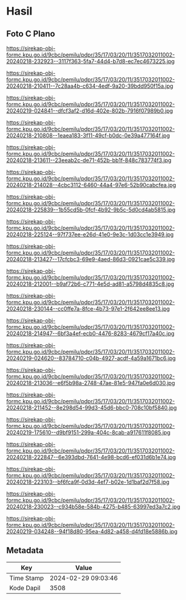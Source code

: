 # Hasil

## Foto C Plano

https://sirekap-obj-formc.kpu.go.id/9cbc/pemilu/pdpr/35/17/03/20/11/3517032011002-20240218-232923--3117f363-5fa7-44d4-b7d8-ec7ec4673225.jpg

https://sirekap-obj-formc.kpu.go.id/9cbc/pemilu/pdpr/35/17/03/20/11/3517032011002-20240218-210411--7c28aa4b-c634-4edf-9a20-39bdd950f15a.jpg

https://sirekap-obj-formc.kpu.go.id/9cbc/pemilu/pdpr/35/17/03/20/11/3517032011002-20240219-024841--dfcf3af2-d16d-402e-802b-7916f07989b0.jpg

https://sirekap-obj-formc.kpu.go.id/9cbc/pemilu/pdpr/35/17/03/20/11/3517032011002-20240218-210808--1eaea183-3f11-49cf-b0dc-0e39a477164f.jpg

https://sirekap-obj-formc.kpu.go.id/9cbc/pemilu/pdpr/35/17/03/20/11/3517032011002-20240218-213611--23eeab2c-de71-452b-bb1f-848c783774f3.jpg

https://sirekap-obj-formc.kpu.go.id/9cbc/pemilu/pdpr/35/17/03/20/11/3517032011002-20240218-214028--4cbc3112-6460-44a4-97e6-52b90cabcfea.jpg

https://sirekap-obj-formc.kpu.go.id/9cbc/pemilu/pdpr/35/17/03/20/11/3517032011002-20240218-225839--1b55cd5b-0fcf-4b92-9b5c-5d0cd4ab5815.jpg

https://sirekap-obj-formc.kpu.go.id/9cbc/pemilu/pdpr/35/17/03/20/11/3517032011002-20240218-225124--97f737ee-e26d-41e0-9e3c-1d03cc1e3949.jpg

https://sirekap-obj-formc.kpu.go.id/9cbc/pemilu/pdpr/35/17/03/20/11/3517032011002-20240218-213427--17cfcbc3-69e9-4aed-86d3-0921cae5c339.jpg

https://sirekap-obj-formc.kpu.go.id/9cbc/pemilu/pdpr/35/17/03/20/11/3517032011002-20240218-212001--b9af72b6-c771-4e5d-ad81-a5798d4835c8.jpg

https://sirekap-obj-formc.kpu.go.id/9cbc/pemilu/pdpr/35/17/03/20/11/3517032011002-20240218-230144--cc0ffe7a-8fce-4b73-97e1-2f642ee8ee13.jpg

https://sirekap-obj-formc.kpu.go.id/9cbc/pemilu/pdpr/35/17/03/20/11/3517032011002-20240218-214947--6bf3a4ef-ecb0-4476-8283-4679cf17a40c.jpg

https://sirekap-obj-formc.kpu.go.id/9cbc/pemilu/pdpr/35/17/03/20/11/3517032011002-20240219-024620--83784710-c04b-4927-acdf-4a59a1671bc6.jpg

https://sirekap-obj-formc.kpu.go.id/9cbc/pemilu/pdpr/35/17/03/20/11/3517032011002-20240218-213036--e6f5b98a-2748-47ae-81e5-947fa0e6d030.jpg

https://sirekap-obj-formc.kpu.go.id/9cbc/pemilu/pdpr/35/17/03/20/11/3517032011002-20240218-211452--8e298d54-99d3-45d6-bbc0-708c10bf5840.jpg

https://sirekap-obj-formc.kpu.go.id/9cbc/pemilu/pdpr/35/17/03/20/11/3517032011002-20240219-175610--d9bf9151-299a-404c-8cab-a917611f8085.jpg

https://sirekap-obj-formc.kpu.go.id/9cbc/pemilu/pdpr/35/17/03/20/11/3517032011002-20240218-222847--6e393dbd-7641-4e98-bcd6-ef031d6b1e74.jpg

https://sirekap-obj-formc.kpu.go.id/9cbc/pemilu/pdpr/35/17/03/20/11/3517032011002-20240218-223103--bf6fca9f-0d3d-4ef7-b02e-1d1baf2d7f58.jpg

https://sirekap-obj-formc.kpu.go.id/9cbc/pemilu/pdpr/35/17/03/20/11/3517032011002-20240218-230023--c934b58e-584b-4275-b485-63997ed3a7c2.jpg

https://sirekap-obj-formc.kpu.go.id/9cbc/pemilu/pdpr/35/17/03/20/11/3517032011002-20240219-034248--94f18d80-95ea-4d82-a458-d4fd18e5886b.jpg


## Metadata

| Key        | Value               |
| ---------- | ------------------- |
| Time Stamp | 2024-02-29 09:03:46 |
| Kode Dapil | 3508                |



